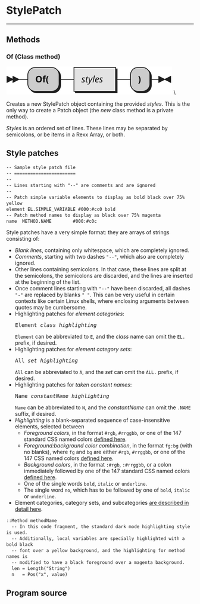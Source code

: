 StylePatch
==========

------------------------

Methods
-------

### Of (Class method)

![of](StylePatch.of.svg) \

Creates a new StylePatch object containing the provided *styles*.
This is the only way to create a Patch object (the *new* class method
is a private method).

*Styles* is an ordered set of lines.
These lines may be separated by semicolons,
or be items in a Rexx Array, or both.

Style patches
-------------

~~~
-- Sample style patch file
-- =======================
--
-- Lines starting with "--" are comments and are ignored
--
-- Patch simple variable elements to display as bold black over 75% yellow
element EL.SIMPLE_VARIABLE #000:#cc0 bold
-- Patch method names to display as black over 75% magenta
name  METHOD.NAME        #000:#c0c
~~~

Style patches have a very simple format: they
are arrays of strings consisting of:

+ *Blank lines*, containing only whitespace, which are completely ignored.
+ *Comments*, starting with two dashes `"--"`, which also are completely ignored.
+ Other lines containing semicolons. In that case, these lines are
  split at the semicolons, the semicolons are discarded, and the
  lines are inserted at the beginning of the list.
+ Once comment lines starting with `"--"` have been discarded,
  all dashes `"-"` are replaced by blanks `" "`. This can be very useful
  in certain contexts like certain Linux shells,
  where enclosing arguments between quotes may be cumbersome.
+ Highlighting patches for *element categories*:
     <pre>Element <em>class</em> <em>highlighting</em></pre>
  `Element` can be abbreviated to `E`, and the *class* name
  can omit the `EL.` prefix, if desired.
+ Highlighting patches for *element category sets*:
     <pre>All <em>set</em> <em>highlighting</em></pre>
  `All` can be abbreviated to `A`, and the *set* can omit
  the `ALL.` prefix, if desired.
+ Highlighting patches for *taken constant names*:
     <pre>Name <em>constantName</em> <em>highlighting</em></pre>
  `Name` can be abbreviated to `N`, and the *constantName* can
  omit the `.NAME` suffix, if desired.
+ *Highlighting* is a blank-separated sequence
  of case-insensitive elements, selected between
  + *Foreground colors*, in the format `#rgb`, `#rrggbb`, or
    one of the 147 standard CSS named colors
    [defined here](https://www.w3.org/TR/css-color-4/#named-colors).
  + *Foreground:background color combination*,
    in the format `fg:bg` (with no blanks),
    where `fg` and `bg` are either `#rgb`, `#rrggbb`, or
    one of the 147 CSS named colors
    [defined here](https://www.w3.org/TR/css-color-4/#named-colors).
  + *Background colors*, in the format `:#rgb`, `:#rrggbb`, or
    a colon immediately followed by one of the 147 standard CSS named colors
    [defined here](https://www.w3.org/TR/css-color-4/#named-colors).
  + One of the single words `bold`, `italic` or `underline`.
  + The single word `no`, which has to be followed by
    one of `bold`, `italic` or `underline`.
+ Element categories, category sets, and subcategories
  [are described in detail here](/rexx-parser/doc/ref/categories/).

```rexx {patch="n method #000:#c0c; element Simple_Variable #000:#cc0 bold"}
::Method methodName
  -- In this code fragment, the standard dark mode highlighting style is used.
  -- Additionally, local variables are specially highlighted with a bold black
  -- font over a yellow background, and the highlighting for method names is
  -- modified to have a black foreground over a magenta background.
  len = Length("String")
  n   = Pos("x", value)
```

Program source
---------------

~~~rexx {source=../../../../bin/StylePatch.cls}
~~~